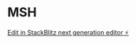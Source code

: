 # MSH

[Edit in StackBlitz next generation editor ⚡️](https://stackblitz.com/~/github.com/SiarCoding/MSH)